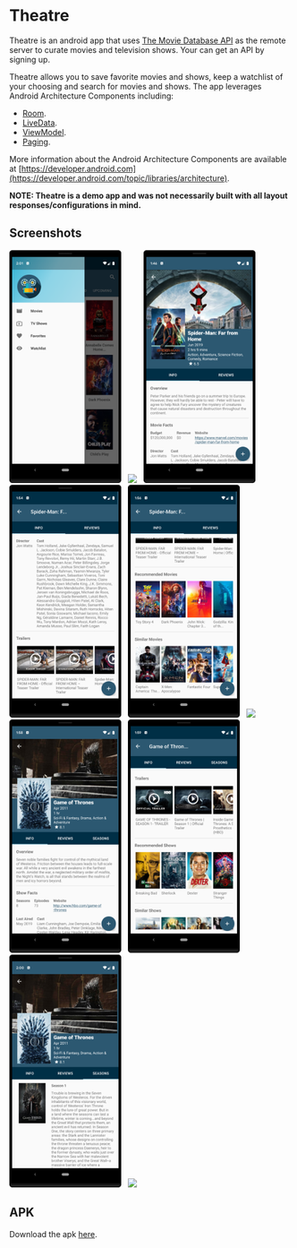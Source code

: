 # Theatre

Theatre is an android app that uses [The Movie Database API](https://www.themoviedb.org) as the 
remote server to curate movies and television shows. Your can get an API by signing up. 

Theatre allows you to save favorite movies and 
shows, keep a watchlist of your choosing and search for movies and shows. The app leverages Android
Architecture Components including:

* [Room](https://developer.android.com/topic/libraries/architecture/room).
* [LiveData](https://developer.android.com/topic/libraries/architecture/livedata).
* [ViewModel](https://developer.android.com/topic/libraries/architecture/viewmodel).
* [Paging](https://developer.android.com/topic/libraries/architecture/paging).

More information about the Android Architecture Components are available at [https://developer.android.com](https://developer.android.com/topic/libraries/architecture).

**NOTE: Theatre is a demo app and was not necessarily built with all layout responses/configurations 
in mind.**

## Screenshots

<img src="/screenshots/screenshot_0.png" width="200px" /> &nbsp; <img src="/screenshots/screenshot_1.png" width="200px" /> &nbsp;
<img src="/screenshots/screenshot_2.png" width="200px" /> &nbsp; <img src="/screenshots/screenshot_3.png" width="200px" /> &nbsp;
<img src="/screenshots/screenshot_4.png" width="200px" /> &nbsp; <img src="/screenshots/screenshot_5.png" width="200px" /> &nbsp;
<img src="/screenshots/screenshot_6.png" width="200px" /> &nbsp; <img src="/screenshots/screenshot_7.png" width="200px" /> &nbsp;
<img src="/screenshots/screenshot_8.png" width="200px" /> &nbsp; <img src="/screenshots/screenshot_9.png" width="200px" /> &nbsp;

## APK

Download the apk [here](apk/theatre.apk).